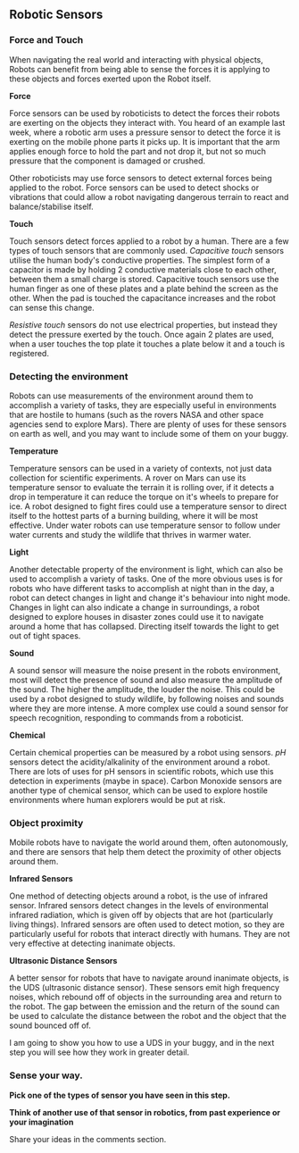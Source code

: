 [comment]: # (
Is this step open? Y/N
If so, short description of this step:
Related links:
Related files:
)

## Robotic Sensors

<INTRO PARAGRAPH>

### Force and Touch

When navigating the real world and interacting with physical objects, Robots can benefit from being able to sense the forces it is applying to these objects and forces exerted upon the Robot itself. 

**Force** 

Force sensors can be used by roboticists to detect the forces their robots are exerting on the objects they interact with. You heard of an example last week, where a robotic arm uses a pressure sensor to detect the force it is exerting on the mobile phone parts it picks up. It is important that the arm applies enough force to hold the part and not drop it, but not so much pressure that the component is damaged or crushed.

Other roboticists may use force sensors to detect external forces being applied to the robot. Force sensors can be used to detect shocks or vibrations that could allow a robot navigating dangerous terrain to react and balance/stabilise itself.

**Touch**

Touch sensors detect forces applied to a robot by a human. There are a few types of touch sensors that are commonly used. *Capacitive touch* sensors utilise the human body's conductive properties. The simplest form of a capacitor is made by holding 2 conductive materials close to each other, between them a small charge is stored. Capacitive touch sensors use the human finger as one of these plates and a plate behind the screen as the other. When the pad is touched the capacitance increases and the robot can sense this change. 

*Resistive touch* sensors do not use electrical properties, but instead they detect the pressure exerted by the touch. Once again 2 plates are used, when a user touches the top plate it touches a plate below it and a touch is registered. 

### Detecting the environment

Robots can use measurements of the environment around them to accomplish a variety of tasks, they are especially useful in environments that are hostile to humans (such as the rovers NASA and other space agencies send to explore Mars). There are plenty of uses for these sensors on earth as well, and you may want to include some of them on your buggy. 

**Temperature** 

Temperature sensors can be used in a variety of contexts, not just data collection for scientific experiments. A rover on Mars can use its temperature sensor to evaluate the terrain it is rolling over, if it detects a drop in temperature it can reduce the torque on it's wheels to prepare for ice. A robot designed to fight fires could use a temperature sensor to direct itself to the hottest parts of a burning building, where it will be most effective. Under water robots can use temperature sensor to follow under water currents and study the wildlife that thrives in warmer water. 

**Light** 

Another detectable property of the environment is light, which can also be used to accomplish a variety of tasks. One of the more obvious uses is for robots who have different tasks to accomplish at night than in the day, a robot can detect changes in light and change it's behaviour into night mode. Changes in light can also indicate a change in surroundings, a robot designed to explore houses in disaster zones could use it to navigate around a home that has collapsed. Directing itself towards the light to get out of tight spaces. 

**Sound** 

A sound sensor will measure the noise present in the robots environment, most will detect the presence of sound and also measure the amplitude of the sound. The higher the amplitude, the louder the noise. This could be used by a robot designed to study wildlife, by following noises and sounds where they are more intense. A more complex use could a sound sensor for speech recognition, responding to commands from a roboticist. 

**Chemical** 

Certain chemical properties can be measured by a robot using sensors. *pH* sensors detect the acidity/alkalinity of the environment around a robot. There are lots of uses for pH sensors in scientific robots, which use this detection in experiments (maybe in space). Carbon Monoxide sensors are another type of chemical sensor, which can be used to explore hostile environments where human explorers would be put at risk. 

### Object proximity

Mobile robots have to navigate the world around them, often autonomously, and there are sensors that help them detect the proximity of other objects around them. 

**Infrared Sensors** 

One method of detecting objects around a robot, is the use of infrared sensor. Infrared sensors detect changes in the levels of environmental infrared radiation, which is given off by objects that are hot (particularly living things). Infrared sensors are often used to detect motion, so they are particularly useful for robots that interact directly with humans. They are not very effective at detecting inanimate objects. 

**Ultrasonic Distance Sensors** 

A better sensor for robots that have to navigate around inanimate objects, is the UDS (ultrasonic distance sensor). These sensors emit high frequency noises, which rebound off of objects in the surrounding area and return to the robot. The gap between the emission and the return of the sound can be used to calculate the distance between the robot and the object that the sound bounced off of. 

I am going to show you how to use a UDS in your buggy, and in the next step you will see how they work in greater detail. 

### Sense your way. 

**Pick one of the types of sensor you have seen in this step.**

**Think of another use of that sensor in robotics, from past experience or your imagination** 

Share your ideas in the comments section. 